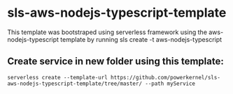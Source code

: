 # sls-aws-nodejs-typescript-template

This template was bootstraped using serverless framework using the aws-nodejs-typescript template by running sls create -t aws-nodejs-typescript

## Create service in new folder using this template:

```
serverless create --template-url https://github.com/powerkernel/sls-aws-nodejs-typescript-template/tree/master/ --path myService
```
